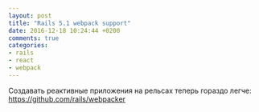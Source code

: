```yaml
---
layout: post
title: "Rails 5.1 webpack support"
date: 2016-12-18 10:24:44 +0200
comments: true
categories: 
- rails
- react
- webpack
---
```

Создавать реактивные приложения на рельсах теперь гораздо легче:
https://github.com/rails/webpacker

